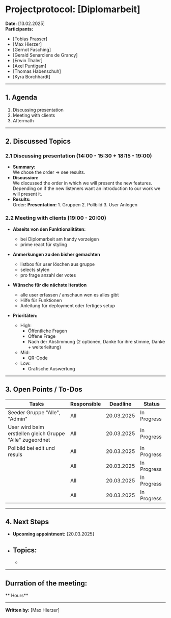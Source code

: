 # Projectprotocol: **[Diplomarbeit]**

**Date:** [13.02.2025]  
**Participants:**  
- [Tobias Prasser]  
- [Max Hierzer]  
- [Gernot Fasching]  
- [Gerald Senarclens de Grancy]  
- [Erwin Thaler]  
- [Axel Puntigam]  
- [Thomas Habenschuh]  
- [Kyra Borchhardt]  

---

## 1. Agenda
1. Discussing presentation
2. Meeting with clients
3. Aftermath

---

## 2. Discussed Topics
### 2.1 Discussing presentation (14:00 - 15:30 + 18:15 - 19:00)
- **Summary:**  
  We chose the order -> see results.
- **Discussion:**  
  We discussed the order in which we will present the new features. Depending on if the new listeners want an introduction to our work we will present it.
- **Results:**  
  Order:
    **Presentation:**
      1. Gruppen
      2. Pollbild
      3. User Anlegen

### 2.2 Meeting with clients (19:00 - 20:00)
- **Abseits von den Funktionalitäten:**
  - bei Diplomarbeit am handy vorzeigen
  - prime react für styling

- **Anmerkungen zu den bisher gemachten**
  - listbox für user löschen aus gruppe
  - selects stylen
  - pro frage anzahl der votes

- **Wünsche für die nächste Iteration**  
  - alle user erfassen / anschaun wen es alles gibt
  - Hilfe für Funktionen
  - Anleitung für deployment oder fertiges setup

- **Prioritäten:**  
  - High:
    - Öffentliche Fragen
    - Offene Frage
    - Nach der Abstimmung (2 optionen, Danke für ihre stimme, Danke + weiterleitung)
  - Mid:
    - QR-Code
  - Low: 
    - Grafische Auswertung

---

## 3. Open Points / To-Dos
| Tasks                                                     | Responsible    | Deadline       | Status       |
|-----------------------------------------------------------|----------------|----------------|--------------|
| Seeder Gruppe "Alle", "Admin"                             | All            | 20.03.2025     | In Progress  |
| User wird beim erstlellen gleich Gruppe "Alle" zugeordnet | All            | 20.03.2025     | In Progress  |
| Pollbild bei edit und resuls                              | All            | 20.03.2025     | In Progress  |
|                          | All            | 20.03.2025     | In Progress  |
|                                                           | All            | 20.03.2025     | In Progress  |
|                                                           | All            | 20.03.2025     | In Progress  |

---

## 4. Next Steps
- **Upcoming appointment:** [20.03.2025]  
- **Topics:**  
  - 
  - 

---

## Durration of the meeting:
 ** Hours**

---

**Written by:** [Max Hierzer]
